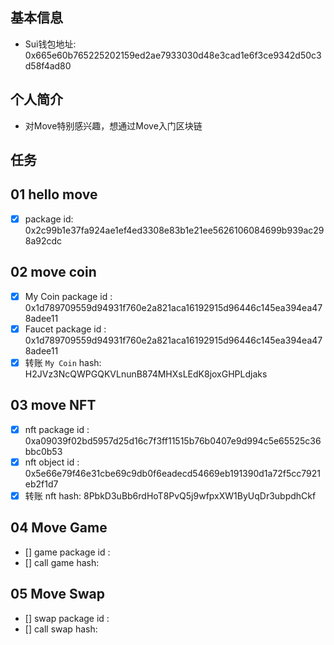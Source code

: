 ## 基本信息
- Sui钱包地址: 0x665e60b765225202159ed2ae7933030d48e3cad1e6f3ce9342d50c3d58f4ad80

## 个人简介
- 对Move特别感兴趣，想通过Move入门区块链

## 任务

##   01 hello move  
- [x] package id: 0x2c99b1e37fa924ae1ef4ed3308e83b1e21ee5626106084699b939ac298a92cdc

##   02 move coin
- [x] My Coin package id : 0x1d789709559d94931f760e2a821aca16192915d96446c145ea394ea478adee11
- [x] Faucet package id : 0x1d789709559d94931f760e2a821aca16192915d96446c145ea394ea478adee11
- [x] 转账 `My Coin` hash: H2JVz3NcQWPGQKVLnunB874MHXsLEdK8joxGHPLdjaks

##   03 move NFT
- [x] nft package id : 0xa09039f02bd5957d25d16c7f3ff11515b76b0407e9d994c5e65525c36bbc0b53
- [x] nft object id : 0x5e66e79f46e31cbe69c9db0f6eadecd54669eb191390d1a72f5cc7921eb2f1d7
- [x] 转账 nft  hash: 8PbkD3uBb6rdHoT8PvQ5j9wfpxXW1ByUqDr3ubpdhCkf

##   04 Move Game
- [] game package id :
- [] call game hash:

##   05 Move Swap
- [] swap package id :
- [] call swap hash:

